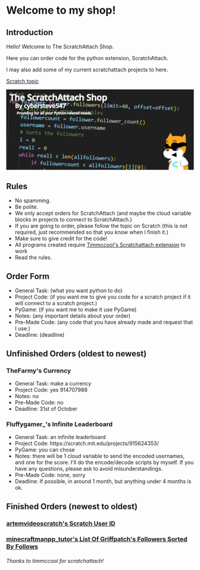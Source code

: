 <h1>Welcome to my shop!</h1>
<h2>Introduction</h2>
<p>Hello! Welcome to The ScratchAttach Shop.</p>
<p>Here you can order code for the python extension, ScratchAttach.</p>
<p>I may also add some of my current scratchattach projects to here.</p>

<a href="https://scratch.mit.edu/discuss/topic/718972/">Scratch topic</a>

<img src="Shop.png" alt="Logo">

<h2>Rules</h2>
    <ul>
        <li>No spamming.</li>
        <li>Be polite.</li>
        <li>We only accept orders for ScratchAttach (and maybe the cloud variable blocks in projects to connect to ScratchAttach.)</li>
        <li>If you are going to order, please follow the topic on Scratch (this is not required, just recommended so that you know when I finish it.)</li>
        <li>Make sure to give credit for the code!</li>
        <li>All programs created require <a href="https://github.com/TimMcCool/scratchattach">Timmccool's Scratchattach extension</a> to work</li>
        <li>Read the rules.</li>
    </ul>

<h2>Order Form</h2>
    <ul>
        <li>General Task: (what you want python to do)</li>
        <li>Project Code: (if you want me to give you code for a scratch project if it will connect to a scratch project.)</li>
        <li>PyGame: (if you want me to make it use PyGame)</li>
        <li>Notes: (any important details about your order)</li>
        <li>Pre-Made Code: (any code that you have already made and request that I use.)</li>
        <li>Deadline: (deadline)</li>
    </ul>

<h2>Unfinished Orders (oldest to newest)</h2>
<h3>TheFarmy's Currency</h3>
    <ul>
        <li>General Task: make a currency</li>
        <li>Project Code: yes 914707988</li>
        <li>Notes: no</li>
        <li>Pre-Made Code: no</li>
        <li>Deadline: 31st of October</li>
    </ul>
<h3>Fluffygamer_'s Infinite Leaderboard</h3>
    <ul>
        <li>General Task: an infinite leaderboard</li>
        <li>Project Code: https://scratch.mit.edu/projects/915624353/</li>
        <li>PyGame: you can chose</li>
        <li>Notes: there will be 1 cloud variable to send the encoded usernames, and one for the score. I'll do the encode/decode scripts by myself. If you have any questions, please ask to avoid misunderstandings.</li>
        <li>Pre-Made Code: none, sorry</li>
        <li>Deadline: If possible, in around 1 month, but anything under 4 months is ok.</li>
    </ul>
<h2>Finished Orders (newest to oldest)</h2>
<h3><a href="user-id.py">artemvideoscratch's Scratch User ID</a></h3>
<h3><a href="griffpatch-followers.py">minecraftmanpp_tutor's List Of Griffpatch's Followers Sorted By Follows</a></h3>

<h6>Thanks to timmccool for scratchattach!</h6>

